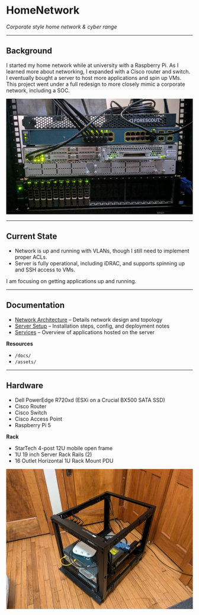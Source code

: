 # HomeNetwork
*Corporate style home network & cyber range*

---

## Background
I started my home network while at university with a Raspberry Pi. As I learned more about networking, I expanded with a Cisco router and switch. I eventually bought a server to host more applications and spin up VMs. This project went under a full redesign to more closely mimic a corporate network, including a SOC.

![alt text](assets/Front.jpg)

---

## Current State
- Network is up and running with VLANs, though I still need to implement proper ACLs.  
- Server is fully operational, including iDRAC, and supports spinning up and SSH access to VMs.  

I am focusing on getting applications up and running.  

---

## Documentation
- [Network Architecture](/docs/Network-Architecture.md) – Details network design and topology  
- [Server Setup](/docs/Server-Setup.md) – Installation steps, config, and deployment notes  
- [Services](/docs/Services.md) – Overview of applications hosted on the server  

**Resources**  
- `/docs/`  
- `/assets/`  

---

## Hardware
- Dell PowerEdge R720xd (ESXi on a Crucial BX500 SATA SSD)  
- Cisco Router  
- Cisco Switch  
- Cisco Access Point  
- Raspberry Pi 5  

**Rack**  
- StarTech 4-post 12U mobile open frame  
- 1U 19 inch Server Rack Rails (2)  
- 16 Outlet Horizontal 1U Rack Mount PDU  

![alt text](assets/Full.jpg)
